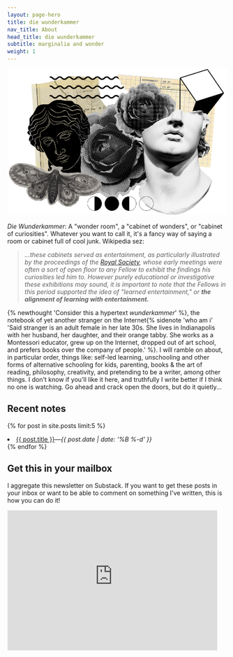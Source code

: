 ```yaml
---
layout: page-hero
title: die wunderkammer
nav_title: About
head_title: die wunderkammer
subtitle: marginalia and wonder
weight: 1
---
```

![der wunderkammer](assets/der_wunderkammer.png)


_Die Wunderkammer_: A "wonder room", a "cabinet of wonders", or "cabinet of curiosities". Whatever you want to call it, it's a fancy way of saying a room or cabinet full of cool junk. Wikipedia sez:

> _...these cabinets served as entertainment, as particularly illustrated by the proceedings of the [Royal Society](https://en.wikipedia.org/wiki/Royal_Society "Royal Society"), whose early meetings were often a sort of open floor to any Fellow to exhibit the findings his curiosities led him to. However purely educational or investigative these exhibitions may sound, it is important to note that the Fellows in this period supported the idea of "learned entertainment," or **the alignment of learning with entertainment.**_

{% newthought 'Consider this a hypertext _wunderkammer_' %}, the notebook of yet another stranger on the Internet{% sidenote 'who am i' 'Said stranger is an adult female in her late 30s. She lives in Indianapolis with her husband, her daughter, and their orange tabby. She works as a Montessori educator, grew up on the Internet, dropped out of art school, and prefers books over the company of people.' %}. I will ramble on about, in particular order, things like: self-led learning, unschooling and other forms of alternative schooling for kids, parenting, books & the art of reading, philosophy, creativity, and pretending to be a writer, among other things. I don't know if you'll like it here, and truthfully I write better if I think no one is watching. Go ahead and crack open the doors, but do it quietly...

## Recent notes  
<p>{% for post in site.posts limit:5 %}  
  <li><a href="{{ BASE_PATH }}{{ post.url }}">{{ post.title }}</a>—<span style="font-style: italic">{{ post.date | date: '%B %-d' }}</span></li>  
{% endfor %}</p>

## Get this in your mailbox

I aggregate this newsletter on Substack. If you want to get these posts in your inbox or want to be able to comment on something I've written, this is how you can do it!

<iframe src="https://diewunderkammer.substack.com/embed" width="480" height="320" style="border:1px solid #EEE; background: #fffff8;" frameborder="0" scrolling="no"></iframe>
